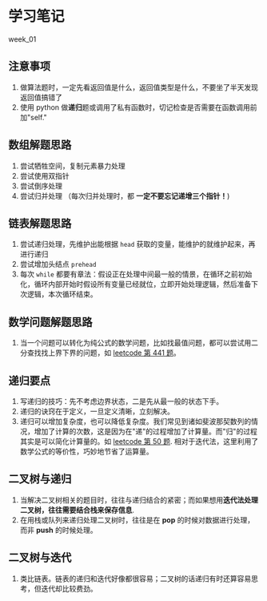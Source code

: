 # 学习笔记

week_01

## 注意事项

1. 做算法题时，一定先看返回值是什么，返回值类型是什么，不要坐了半天发现返回值搞错了
2. 使用 python 做**递归**题或调用了私有函数时，切记检查是否需要在函数调用前加"self."

## 数组解题思路

1. 尝试牺牲空间，复制元素暴力处理
1. 尝试使用双指针
2. 尝试倒序处理
3. 尝试归并处理 （每次归并处理时，都 **一定不要忘记递增三个指针！**)

## 链表解题思路

1. 尝试递归处理，先维护出能根据 `head` 获取的变量，能维护的就维护起来，再进行递归
2. 尝试增加头结点 `prehead`
3. 每次 `while` 都要有章法：假设正在处理中间最一般的情景，在循环之前初始化，循环内部开始时假设所有变量已经就位，立即开始处理逻辑，然后准备下次逻辑，本次循环结束。

## 数学问题解题思路

1. 当一个问题可以转化为纯公式的数学问题，比如找最值问题，都可以尝试用二分查找找上界下界的问题，如 [leetcode 第 441 题](https://leetcode-cn.com/problems/arranging-coins/)。

## 递归要点
1. 写递归的技巧：先不考虑边界状态，二是先从最一般的状态下手。
2. 递归的诀窍在于定义，一旦定义清晰，立刻解决。
3. 递归可以增加复杂度，也可以降低复杂度。我们常见到诸如斐波那契数列的情况，增加了计算的次数，这是因为在"递"的过程增加了计算量。而"归"的过程其实是可以简化计算量的。如 [leetcode 第 50 题](https://leetcode-cn.com/problems/powx-n/solution/powx-n-by-leetcode/). 相对于迭代法，这里利用了数学公式的等价性，巧妙地节省了运算量。

## 二叉树与递归

1. 当解决二叉树相关的题目时，往往与递归结合的紧密；而如果想用**迭代法处理二叉树，往往需要结合栈来保存信息**.
2. 在用栈或队列来递归处理二叉树时，往往是在 **pop** 的时候对数据进行处理，而非 **push** 的时候处理。

## 二叉树与迭代

1. 类比链表。链表的递归和迭代好像都很容易；二叉树的话递归有时还算容易思考，但迭代却比较费劲。